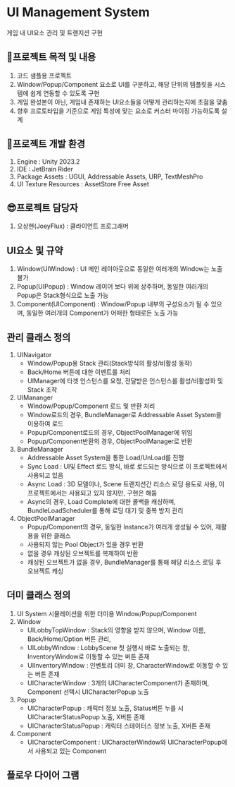 # UI Management System
게임 내 UI요소 관리 및 트랜지션 구현 

## 🚩프로젝트 목적 및 내용
1. 코드 샘플용 프로젝트
2. Window/Popup/Component 요소로 UI를 구분하고, 해당 단위의 템플릿을 시스템에 쉽게 연동할 수 있도록 구현
3. 게임 완성본이 아닌, 게임내 존재하는 UI요소들을 어떻게 관리하는지에 초점을 맞춤
4. 향후 프로토타입을 기준으로 게임 특성에 맞는 요소로 커스터 마이징 가능하도록 설계

## 🍳프로젝트 개발 환경
1. Engine : Unity 2023.2
2. IDE : JetBrain Rider 
3. Package Assets : UGUI, Addressable Assets, URP, TextMeshPro
4. UI Texture Resources : AssetStore Free Asset

## 😎프로젝트 담당자
1. 오상현(JoeyFlux) : 클라이언트 프로그래머

## UI요소 및 규약
1. Window(UIWindow) : UI 메인 레이아웃으로 동일한 여러개의 Window는 노출 불가
2. Popup(UIPopup) : Window 레이어 보다 위에 상주하며, 동일한 여러개의 Popup은 Stack형식으로 노출 가능
3. Component(UIComponent) : Window/Popup 내부의 구성요소가 될 수 있으며, 동일한 여러개의 Component가 어떠한 형태로든 노출 가능

## 관리 클래스 정의
1. UINavigator
   - Window/Popup용 Stack 관리(Stack방식의 활성/비활성 동작)
   - Back/Home 버튼에 대한 이벤트를 처리
   - UIManager에 타겟 인스턴스를 요청, 전달받은 인스턴스를 활성/비활성화 및 Stack 조작
2. UIMananger
   - Window/Popup/Component 로드 및 반환 처리
   - Window로드의 경우, BundleManager로 Addressable Asset System을 이용하여 로드
   - Popup/Component로드의 경우, ObjectPoolManager에 위임
   - Popup/Component반환의 경우, ObjectPoolManager로 반환
3. BundleManager
   - Addressable Asset System을 통한 Load/UnLoad를 진행
   - Sync Load : UI및 Effect 로드 방식, 바로 로드되는 방식으로 이 프로젝트에서 사용되고 있음
   - Async Load : 3D 모델이나, Scene 트랜지션간 리소스 로딩 용도로 사용, 이 프로젝트에서는 사용되고 있지 않지만, 구현은 해둠
   - Async의 경우, Load Complete에 대한 콜백을 캐싱하며, BundleLoadScheduler를 통해 로딩 대기 및 중복 방지 관리
4. ObjectPoolManager
   - Popup/Component의 경우, 동일한 Instance가 여러개 생성될 수 있어, 재활용을 위한 클래스
   - 사용되지 않는 Pool Object가 있을 경우 반환
   - 없을 경우 캐싱된 오브젝트를 복제하여 반환
   - 캐싱된 오브젝트가 없을 경우, BundleManager를 통해 해당 리소스 로딩 후 오브젝트 캐싱

## 더미 클래스 정의
1. UI System 시뮬레이션을 위한 더미용 Window/Popup/Component
1. Window
   - UILobbyTopWindow : Stack의 영향을 받지 않으며, Window 이름, Back/Home/Option 버튼 관리,
   - UILobbyWindow : LobbyScene 첫 실행시 바로 노출되는 창, InventoryWindow로 이동할 수 있는 버튼 존재
   - UIInventoryWindow : 인벤토리 더미 창, CharacterWindow로 이동할 수 있는 버튼 존재
   - UICharacterWindow : 3개의 UICharacterComponent가 존재하며, Component 선택시 UICharacterPopup 노출
2. Popup
   - UICharacterPopup : 캐릭터 정보 노출, Status버튼 누를 시 UICharacterStatusPopup 노출, X버튼 존재
   - UICharacterStatusPopup : 캐릭터 스테이터스 정보 노출, X버튼 존재
3. Component
   - UICharacterComponent : UICharacterWindow와 UICharacterPopup에서 사용되고 있는 Component
     
## 플로우 다이어 그램


